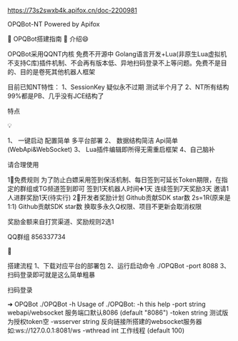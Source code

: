 https://73s2swxb4k.apifox.cn/doc-2200981

OPQBot-NT
Powered by Apifox

🔮 OPQBot搭建指南 🔮
介绍😄

OPQBot采用QQNT内核 免费不开源中
Golang语言开发+Lua(非原生Lua虚拟机不支持C库)插件机制、不会再有版本低、异地扫码登录不上等问题。免费不是目的、目的是卷死其他机器人框架

目前已知NT特性：
1、SessionKey 疑似永不过期 测试半个月了
2、NT所有结构99%都是PB、几乎没有JCE结构了

特点

💡

1、 一键启动 配置简单 多平台部署
2、 数据结构简洁 Api简单(WebApi&WebSocket)
3、 Lua插件编辑即所得无需重启框架
4、自己脑补

请合理使用

1⃣️免费规则
为了防止白嫖采用签到保活机制、每日签到可延长Token期限，在指定的群组或TG频道签到即可
签到1天机器人时间➕1天
连续签到7天奖励3天
邀请1人进群奖励1天(待实行)
2⃣️开发者奖励计划
Github贡献SDK star数 2s=1R(原来是1:1)
Github贡献SDK star数 换取多永久Q权限、项目不更新会取消权限

奖励金额来自打赏渠道、奖励规则2选1

QQ群组 856337734

📌

搭建流程
1、下载对应平台的部署包
2、运行启动命令 ./OPQBot -port 8088
3、扫码登录即可就是这么简单粗暴

扫码登录

➜  OPQBot ./OPQBot -h
Usage of ./OPQBot:
  -h    this help
  -port string
        webapi/websocket 服务端口默认8086 (default "8086")
  -token string
        测试版为授权token空
  -wsserver string
        反向链接所搭建的websocket服务器 如:ws://127.0.0.1:8081/ws
  -wthread int
        工作线程 (default 100)
